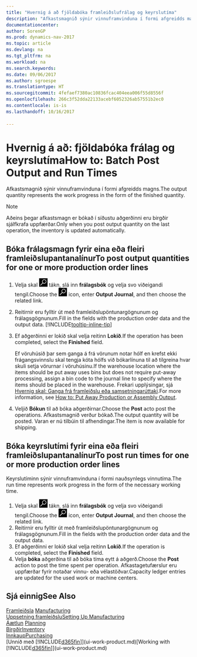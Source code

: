 ```yaml
---
title: "Hvernig á að fjöldabóka framleiðslufrálag og keyrslutíma"
description: "Afkastsmagnið sýnir vinnuframvinduna í formi afgreidds magns."
documentationcenter: 
author: SorenGP
ms.prod: dynamics-nav-2017
ms.topic: article
ms.devlang: na
ms.tgt_pltfrm: na
ms.workload: na
ms.search.keywords: 
ms.date: 09/06/2017
ms.author: sgroespe
ms.translationtype: HT
ms.sourcegitcommit: 4fefaef7380ac10836fcac404eea006f55d8556f
ms.openlocfilehash: 266c3f52dda22133acebf6052326ab57551b2ec0
ms.contentlocale: is-is
ms.lasthandoff: 10/16/2017

---
```

# <a name="how-to-batch-post-output-and-run-times"></a><span data-ttu-id="0d53b-103">Hvernig á að: fjöldabóka frálag og keyrslutíma</span><span class="sxs-lookup"><span data-stu-id="0d53b-103">How to: Batch Post Output and Run Times</span></span>
<span data-ttu-id="0d53b-104">Afkastsmagnið sýnir vinnuframvinduna í formi afgreidds magns.</span><span class="sxs-lookup"><span data-stu-id="0d53b-104">The output quantity represents the work progress in the form of the finished quantity.</span></span>  

> [!NOTE]
> <span data-ttu-id="0d53b-105">Aðeins þegar afkastsmagn er bókað í síðustu aðgerðinni eru birgðir sjálfkrafa uppfærðar.</span><span class="sxs-lookup"><span data-stu-id="0d53b-105">Only when you post output quantity on the last operation, the inventory is updated automatically.</span></span>  

## <a name="to-post-output-quantities-for-one-or-more-production-order-lines"></a><span data-ttu-id="0d53b-106">Bóka frálagsmagn fyrir eina eða fleiri framleiðslupantanalínur</span><span class="sxs-lookup"><span data-stu-id="0d53b-106">To post output quantities for one or more production order lines</span></span>
1. <span data-ttu-id="0d53b-107">Velja skal ![Leit að síðu eða skýrslu](media/ui-search/search_small.png "Leit að síðu eða skýrslu táknið") tákn, slá inn **frálagsbók** og velja svo viðeigandi tengil.</span><span class="sxs-lookup"><span data-stu-id="0d53b-107">Choose the ![Search for Page or Report](media/ui-search/search_small.png "Search for Page or Report icon") icon, enter **Output Journal**, and then choose the related link.</span></span>  
2. <span data-ttu-id="0d53b-108">Reitirnir eru fylltir út með framleiðslupöntunargögnunum og frálagsgögnunum.</span><span class="sxs-lookup"><span data-stu-id="0d53b-108">Fill in the fields with the production order data and the output data.</span></span> [!INCLUDE[tooltip-inline-tip](includes/tooltip-inline-tip_md.md)]
3. <span data-ttu-id="0d53b-109">Ef aðgerðinni er lokið skal velja reitinn **Lokið**.</span><span class="sxs-lookup"><span data-stu-id="0d53b-109">If the operation has been completed, select the **Finished** field.</span></span>  

    <span data-ttu-id="0d53b-110">Ef vöruhúsið þar sem ganga á frá vörunum notar hólf en krefst ekki frágangsvinnslu skal  tengja kóta hólfs við bókarlínuna til að tilgreina hvar skuli setja vörurnar í vöruhúsinu.</span><span class="sxs-lookup"><span data-stu-id="0d53b-110">If the warehouse location where the items should be put away uses bins but does not require put-away processing,  assign a bin code to the journal line to specify where the items should be placed in the warehouse.</span></span> <span data-ttu-id="0d53b-111">Frekari upplýsingar, sjá [Hvernig skal: Ganga frá framleiðslu eða samsetningarúttaki](warehouse-how-to-put-away-production-output.md).</span><span class="sxs-lookup"><span data-stu-id="0d53b-111">For more information, see [How to: Put Away Production or Assembly Output](warehouse-how-to-put-away-production-output.md).</span></span>  

4. <span data-ttu-id="0d53b-112">Veljið **Bókun** til að bóka aðgerðirnar.</span><span class="sxs-lookup"><span data-stu-id="0d53b-112">Choose the **Post** acto post the operations.</span></span> <span data-ttu-id="0d53b-113">Afkastsmagnið verður bókað.</span><span class="sxs-lookup"><span data-stu-id="0d53b-113">The output quantity will be posted.</span></span> <span data-ttu-id="0d53b-114">Varan er nú tilbúin til afhendingar.</span><span class="sxs-lookup"><span data-stu-id="0d53b-114">The item is now available for shipping.</span></span>  

## <a name="to-post-run-times-for-one-or-more-production-order-lines"></a><span data-ttu-id="0d53b-115">Bóka keyrslutími fyrir eina eða fleiri framleiðslupantanalínur</span><span class="sxs-lookup"><span data-stu-id="0d53b-115">To post run times for one or more production order lines</span></span>
<span data-ttu-id="0d53b-116">Keyrslutíminn sýnir vinnuframvinduna í formi nauðsynlegs vinnutíma.</span><span class="sxs-lookup"><span data-stu-id="0d53b-116">The run time represents work progress in the form of the necessary working time.</span></span>    

1.  <span data-ttu-id="0d53b-117">Velja skal ![Leit að síðu eða skýrslu](media/ui-search/search_small.png "Leit að síðu eða skýrslu táknið") tákn, slá inn **frálagsbók** og velja svo viðeigandi tengil.</span><span class="sxs-lookup"><span data-stu-id="0d53b-117">Choose the ![Search for Page or Report](media/ui-search/search_small.png "Search for Page or Report icon") icon, enter **Output Journal**, and then choose the related link.</span></span>  
2. <span data-ttu-id="0d53b-118">Reitirnir eru fylltir út með framleiðslupöntunargögnunum og frálagsgögnunum.</span><span class="sxs-lookup"><span data-stu-id="0d53b-118">Fill in the fields with the production order data and the output data.</span></span>  
3.  <span data-ttu-id="0d53b-119">Ef aðgerðinni er lokið skal velja reitinn **Lokið**.</span><span class="sxs-lookup"><span data-stu-id="0d53b-119">If the operation is completed, select the **Finished** field.</span></span>  
4. <span data-ttu-id="0d53b-120">Velja **bóka** aðgerðina til að bóka tíma eytt á aðgerð.</span><span class="sxs-lookup"><span data-stu-id="0d53b-120">Choose the **Post** action to post the time spent per operation.</span></span> <span data-ttu-id="0d53b-121">Afkastagetufærslur eru uppfærðar fyrir notaðar vinnu- eða vélastöðvar.</span><span class="sxs-lookup"><span data-stu-id="0d53b-121">Capacity ledger entries are updated for the used work or machine centers.</span></span>

## <a name="see-also"></a><span data-ttu-id="0d53b-122">Sjá einnig</span><span class="sxs-lookup"><span data-stu-id="0d53b-122">See Also</span></span>  
<span data-ttu-id="0d53b-123">[Framleiðsla](production-manage-manufacturing.md)  </span><span class="sxs-lookup"><span data-stu-id="0d53b-123">[Manufacturing](production-manage-manufacturing.md)  </span></span>  
[<span data-ttu-id="0d53b-124">Uppsetning framleiðslu</span><span class="sxs-lookup"><span data-stu-id="0d53b-124">Setting Up Manufacturing</span></span>](production-configure-production-processes.md)  
<span data-ttu-id="0d53b-125">[Áætlun](production-planning.md)    </span><span class="sxs-lookup"><span data-stu-id="0d53b-125">[Planning](production-planning.md)    </span></span>  
[<span data-ttu-id="0d53b-126">Birgðir</span><span class="sxs-lookup"><span data-stu-id="0d53b-126">Inventory</span></span>](inventory-manage-inventory.md)  
[<span data-ttu-id="0d53b-127">Innkaup</span><span class="sxs-lookup"><span data-stu-id="0d53b-127">Purchasing</span></span>](purchasing-manage-purchasing.md)  
<span data-ttu-id="0d53b-128">[Unnið með [!INCLUDE[d365fin](includes/d365fin_md.md)]](ui-work-product.md)</span><span class="sxs-lookup"><span data-stu-id="0d53b-128">[Working with [!INCLUDE[d365fin](includes/d365fin_md.md)]](ui-work-product.md)</span></span>

